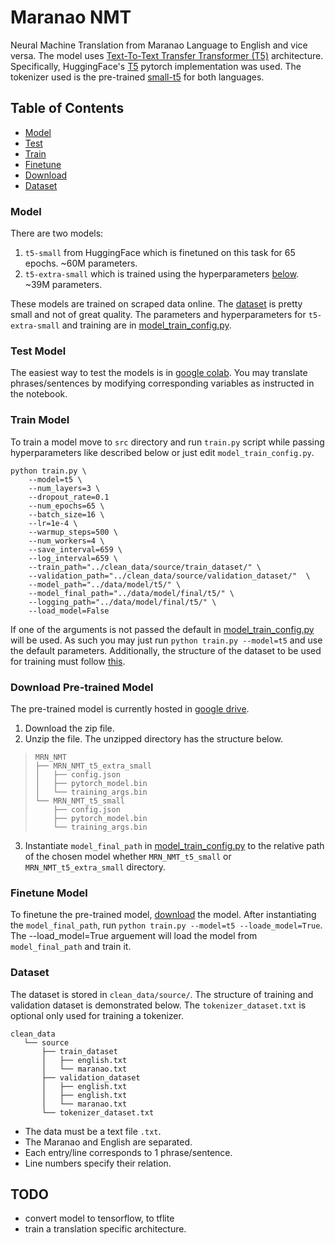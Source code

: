 # Maranao NMT
Neural Machine Translation from Maranao Language to English and vice versa.
The model uses  [Text-To-Text Transfer Transformer (T5)](https://arxiv.org/abs/1910.10683) architecture.
Specifically, HuggingFace's [T5](https://huggingface.co/transformers/model_doc/t5.html) pytorch implementation was used.
The tokenizer used is the pre-trained [small-t5](https://huggingface.co/t5-small) for both languages.

## Table of Contents

* [Model](#model)
* [Test](#test-model)
* [Train](#train-model)
* [Finetune](#finetune-model)
* [Download](#download)
* [Dataset](#dataset)

### Model

There are two models: 
1. `t5-small` from HuggingFace which is finetuned on this task for 65 epochs. ~60M parameters. 
2. `t5-extra-small` which is trained using the hyperparameters [below](#train-model). ~39M parameters.

These models are trained on scraped data online.
The [dataset](clean_data/source) is pretty small and not of great quality.
The parameters and hyperparameters for `t5-extra-small` and training are in [model_train_config.py](src/model_train_config.py).

### Test Model
The easiest way to test the models is in [google colab](https://colab.research.google.com/drive/1zC4J25X7smDdEEse7Tt2gxzIE-vbNVWG?usp=sharing).
You may translate phrases/sentences by modifying corresponding variables as instructed in the notebook.

### Train Model
To train a model move to `src` directory and run `train.py` script while passing hyperparameters like described below or just edit `model_train_config.py`.
```
python train.py \
    --model=t5 \
    --num_layers=3 \
    --dropout_rate=0.1
    --num_epochs=65 \
    --batch_size=16 \
    --lr=1e-4 \
    --warmup_steps=500 \
    --num_workers=4 \
    --save_interval=659 \
    --log_interval=659 \
    --train_path="../clean_data/source/train_dataset/" \
    --validation_path="../clean_data/source/validation_dataset/"  \
    --model_path="../data/model/t5/" \
    --model_final_path="../data/model/final/t5/" \
    --logging_path="../data/model/final/t5/" \
    --load_model=False
```
If one of the arguments is not passed the default in [model_train_config.py](src/model_train_config.py) will be used.
As such you may just run `python train.py --model=t5` and use the default parameters.
Additionally, the structure of the dataset to be used for training must follow [this](#dataset).

### Download Pre-trained Model <div id='download'> </div>
The pre-trained model is currently hosted in [google drive](https://drive.google.com/file/d/1G2IJpmhUV9m0wJZbkHcta5Srl6z7x0VE/view?usp=sharing).
1. Download the zip file.
1. Unzip the file. The unzipped directory has the structure below.
> ``````
>MRN_NMT
>├── MRN_NMT_t5_extra_small
>│   ├── config.json
>│   ├── pytorch_model.bin
>│   └── training_args.bin
>└── MRN_NMT_t5_small
>     ├── config.json
>     ├── pytorch_model.bin
>     └── training_args.bin
>``````
3. Instantiate `model_final_path` in [model_train_config.py](src/model_train_config.py) to the relative path of the chosen 
model whether `MRN_NMT_t5_small` or `MRN_NMT_t5_extra_small` directory.

### Finetune Model
To finetune the pre-trained model, [download](#download) the model.
After instantiating the `model_final_path`, run `python train.py --model=t5 --loade_model=True`.
The --load_model=True arguement will load the model from `model_final_path` and train it.

### Dataset
The dataset is stored in `clean_data/source/`. The structure of training and validation dataset is demonstrated below.
The `tokenizer_dataset.txt` is optional only used for training a tokenizer.
``````
clean_data
   └── source
       ├── train_dataset
       │   ├── english.txt
       │   └── maranao.txt
       ├── validation_dataset
       │   ├── english.txt
       │   ├── english.txt
       │   └── maranao.txt
       └── tokenizer_dataset.txt
``````
* The data must be a text file `.txt`. 
* The Maranao and English are separated.
* Each entry/line corresponds to 1 phrase/sentence.
* Line numbers specify their relation.
## TODO
* convert model to tensorflow, to tflite
* train a translation specific architecture.
